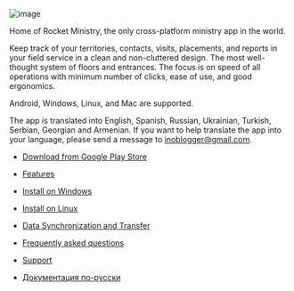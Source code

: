 ![image](https://github.com/antorix/Rocket-Ministry/assets/9825468/e3e28b3e-3fa0-40a0-849b-cd97e9c165cb)

Home of Rocket Ministry, the only cross-platform ministry app in the world.

Keep track of your territories, contacts, visits, placements, and reports in your field service in a clean and non-cluttered design. The most well-thought system of floors and entrances. The focus is on speed of all operations with minimum number of clicks, ease of use, and good ergonomics.

Android, Windows, Linux, and Mac are supported.

The app is translated into English, Spanish, Russian, Ukrainian, Turkish, Serbian, Georgian and Armenian. If you want to help translate the app into your language, please send a message to [inoblogger@gmail.com](mailto:inoblogger@gmail.com).

* [Download from Google Play Store](https://play.google.com/store/apps/details?id=org.rocketministry)

* [Features](https://github.com/antorix/Rocket-Ministry/wiki#features)

* [Install on Windows](https://github.com/antorix/Rocket-Ministry/wiki#windows)
 
* [Install on Linux](https://github.com/antorix/Rocket-Ministry/wiki#linux)

* [Data Synchronization and Transfer](https://github.com/antorix/Rocket-Ministry/wiki#data-synchronization-and-transfer)
 
* [Frequently asked questions](https://github.com/antorix/Rocket-Ministry/wiki#faq)

* [Support](https://github.com/antorix/Rocket-Ministry/wiki#support)

* [Документация по-русски](https://github.com/antorix/Rocket-Ministry/wiki/ru)
